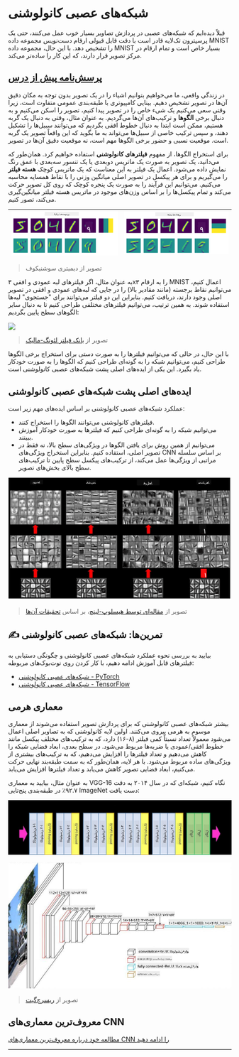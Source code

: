 <!--
CO_OP_TRANSLATOR_METADATA:
{
  "original_hash": "a560d5b845962cf33dc102266e409568",
  "translation_date": "2025-09-23T12:27:00+00:00",
  "source_file": "lessons/4-ComputerVision/07-ConvNets/README.md",
  "language_code": "fa"
}
-->
# شبکه‌های عصبی کانولوشنی

قبلاً دیده‌ایم که شبکه‌های عصبی در پردازش تصاویر بسیار خوب عمل می‌کنند، حتی یک پرسپترون تک‌لایه قادر است با دقت قابل قبولی ارقام دست‌نویس مجموعه داده MNIST را تشخیص دهد. با این حال، مجموعه داده MNIST بسیار خاص است و تمام ارقام در مرکز تصویر قرار دارند، که این کار را ساده‌تر می‌کند.

## [پرسش‌نامه پیش از درس](https://ff-quizzes.netlify.app/en/ai/quiz/13)

در زندگی واقعی، ما می‌خواهیم بتوانیم اشیاء را در یک تصویر بدون توجه به مکان دقیق آن‌ها در تصویر تشخیص دهیم. بینایی کامپیوتری با طبقه‌بندی عمومی متفاوت است، زیرا وقتی سعی می‌کنیم یک شیء خاص را در تصویر پیدا کنیم، تصویر را اسکن می‌کنیم و به دنبال برخی **الگوها** و ترکیب‌های آن‌ها می‌گردیم. به عنوان مثال، وقتی به دنبال یک گربه هستیم، ممکن است ابتدا به دنبال خطوط افقی بگردیم که می‌توانند سبیل‌ها را تشکیل دهند، و سپس ترکیب خاصی از سبیل‌ها می‌تواند به ما بگوید که این واقعاً تصویر یک گربه است. موقعیت نسبی و حضور برخی الگوها مهم است، نه موقعیت دقیق آن‌ها در تصویر.

برای استخراج الگوها، از مفهوم **فیلترهای کانولوشنی** استفاده خواهیم کرد. همان‌طور که می‌دانید، یک تصویر به صورت یک ماتریس دو‌بعدی یا یک تنسور سه‌بعدی با عمق رنگ نمایش داده می‌شود. اعمال یک فیلتر به این معناست که یک ماتریس کوچک **هسته فیلتر** را می‌گیریم و برای هر پیکسل در تصویر اصلی میانگین وزنی را با نقاط همسایه محاسبه می‌کنیم. می‌توانیم این فرآیند را به صورت یک پنجره کوچک که روی کل تصویر حرکت می‌کند و تمام پیکسل‌ها را بر اساس وزن‌های موجود در ماتریس هسته فیلتر میانگین‌گیری می‌کند، تصور کنیم.

![فیلتر لبه عمودی](../../../../../translated_images/filter-vert.b7148390ca0bc356ddc7e55555d2481819c1e86ddde9dce4db5e71a69d6f887f.fa.png) | ![فیلتر لبه افقی](../../../../../translated_images/filter-horiz.59b80ed4feb946efbe201a7fe3ca95abb3364e266e6fd90820cb893b4d3a6dda.fa.png)
----|----

> تصویر از دیمیتری سوشنیکوف

به عنوان مثال، اگر فیلترهای لبه عمودی و افقی ۳x۳ را به ارقام MNIST اعمال کنیم، می‌توانیم نقاط برجسته (مانند مقادیر بالا) را در جایی که لبه‌های عمودی و افقی در تصویر اصلی وجود دارند، دریافت کنیم. بنابراین این دو فیلتر می‌توانند برای "جستجوی" لبه‌ها استفاده شوند. به همین ترتیب، می‌توانیم فیلترهای مختلفی طراحی کنیم تا به دنبال سایر الگوهای سطح پایین بگردیم:

<img src="images/lmfilters.jpg" width="500" align="center"/>

> تصویر از [بانک فیلتر لئونگ-مالیک](https://www.robots.ox.ac.uk/~vgg/research/texclass/filters.html)

با این حال، در حالی که می‌توانیم فیلترها را به صورت دستی برای استخراج برخی الگوها طراحی کنیم، می‌توانیم شبکه را به گونه‌ای طراحی کنیم که الگوها را به صورت خودکار یاد بگیرد. این یکی از ایده‌های اصلی پشت شبکه‌های عصبی کانولوشنی است.

## ایده‌های اصلی پشت شبکه‌های عصبی کانولوشنی

عملکرد شبکه‌های عصبی کانولوشنی بر اساس ایده‌های مهم زیر است:

* فیلترهای کانولوشنی می‌توانند الگوها را استخراج کنند.
* می‌توانیم شبکه را به گونه‌ای طراحی کنیم که فیلترها به صورت خودکار آموزش ببینند.
* می‌توانیم از همین روش برای یافتن الگوها در ویژگی‌های سطح بالا، نه فقط در تصویر اصلی، استفاده کنیم. بنابراین استخراج ویژگی‌های CNN بر اساس سلسله مراتبی از ویژگی‌ها عمل می‌کند، از ترکیب‌های پیکسل سطح پایین تا ترکیب‌های سطح بالای بخش‌های تصویر.

![استخراج ویژگی سلسله‌مراتبی](../../../../../translated_images/FeatureExtractionCNN.d9b456cbdae7cb643fde3032b81b2940e3cf8be842e29afac3f482725ba7f95c.fa.png)

> تصویر از [مقاله‌ای توسط هیسلوپ-لینچ](https://www.semanticscholar.org/paper/Computer-vision-based-pedestrian-trajectory-Hislop-Lynch/26e6f74853fc9bbb7487b06dc2cf095d36c9021d)، بر اساس [تحقیقات آن‌ها](https://dl.acm.org/doi/abs/10.1145/1553374.1553453)

## ✍️ تمرین‌ها: شبکه‌های عصبی کانولوشنی

بیایید به بررسی نحوه عملکرد شبکه‌های عصبی کانولوشنی و چگونگی دستیابی به فیلترهای قابل آموزش ادامه دهیم، با کار کردن روی نوت‌بوک‌های مربوطه:

* [شبکه‌های عصبی کانولوشنی - PyTorch](ConvNetsPyTorch.ipynb)
* [شبکه‌های عصبی کانولوشنی - TensorFlow](ConvNetsTF.ipynb)

## معماری هرمی

بیشتر شبکه‌های عصبی کانولوشنی که برای پردازش تصویر استفاده می‌شوند از معماری موسوم به هرمی پیروی می‌کنند. اولین لایه کانولوشنی که به تصاویر اصلی اعمال می‌شود معمولاً تعداد نسبتاً کمی فیلتر (۸-۱۶) دارد، که به ترکیب‌های مختلف پیکسل مانند خطوط افقی/عمودی یا ضربه‌ها مربوط می‌شود. در سطح بعدی، ابعاد فضایی شبکه را کاهش می‌دهیم و تعداد فیلترها را افزایش می‌دهیم، که به ترکیب‌های بیشتری از ویژگی‌های ساده مربوط می‌شود. با هر لایه، همان‌طور که به سمت طبقه‌بند نهایی حرکت می‌کنیم، ابعاد فضایی تصویر کاهش می‌یابد و تعداد فیلترها افزایش می‌یابد.

به عنوان مثال، بیایید به معماری VGG-16 نگاه کنیم، شبکه‌ای که در سال ۲۰۱۴ به دقت ۹۲.۷٪ در طبقه‌بندی پنج‌تایی ImageNet دست یافت:

![لایه‌های ImageNet](../../../../../translated_images/vgg-16-arch1.d901a5583b3a51baeaab3e768567d921e5d54befa46e1e642616c5458c934028.fa.jpg)

![هرم ImageNet](../../../../../translated_images/vgg-16-arch.64ff2137f50dd49fdaa786e3f3a975b3f22615efd13efb19c5d22f12e01451a1.fa.jpg)

> تصویر از [ریسرچ‌گیت](https://www.researchgate.net/figure/Vgg16-model-structure-To-get-the-VGG-NIN-model-we-replace-the-2-nd-4-th-6-th-7-th_fig2_335194493)

## معروف‌ترین معماری‌های CNN

[مطالعه خود درباره معروف‌ترین معماری‌های CNN را ادامه دهید](CNN_Architectures.md)

---

